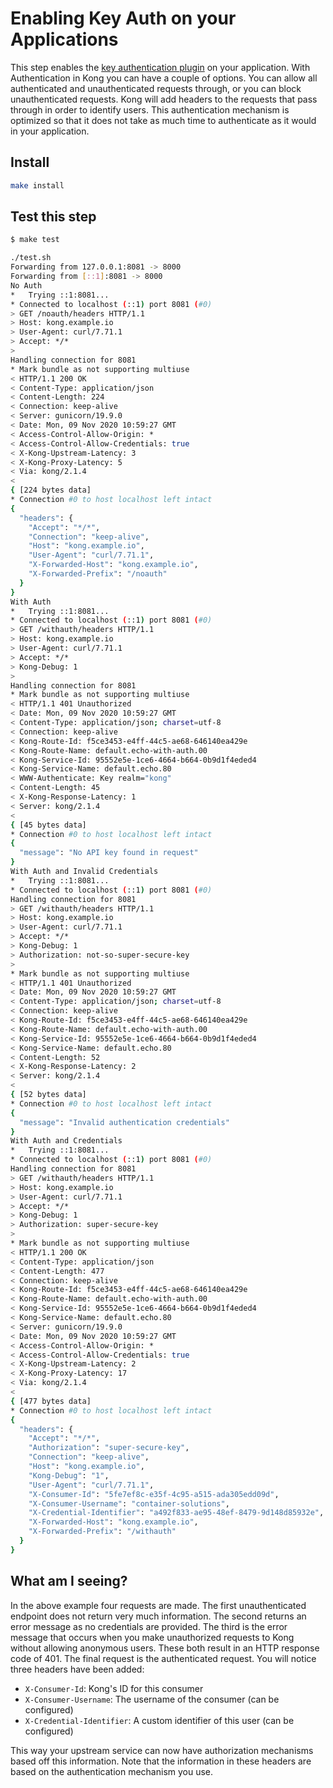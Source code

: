 # Enabling Key Auth on your Applications

This step enables the [key authentication plugin](https://docs.konghq.com/hub/kong-inc/key-auth/) on your application. With Authentication in Kong you can have a couple of options. You can allow all authenticated and unauthenticated requests through, or you can block unauthenticated requests. Kong will add headers to the requests that pass through in order to identify users. This authentication mechanism is optimized so that it does not take as much time to authenticate as it would in your application.

## Install

```bash
make install
```

## Test this step

```bash
$ make test

./test.sh
Forwarding from 127.0.0.1:8081 -> 8000
Forwarding from [::1]:8081 -> 8000
No Auth
*   Trying ::1:8081...
* Connected to localhost (::1) port 8081 (#0)
> GET /noauth/headers HTTP/1.1
> Host: kong.example.io
> User-Agent: curl/7.71.1
> Accept: */*
>
Handling connection for 8081
* Mark bundle as not supporting multiuse
< HTTP/1.1 200 OK
< Content-Type: application/json
< Content-Length: 224
< Connection: keep-alive
< Server: gunicorn/19.9.0
< Date: Mon, 09 Nov 2020 10:59:27 GMT
< Access-Control-Allow-Origin: *
< Access-Control-Allow-Credentials: true
< X-Kong-Upstream-Latency: 3
< X-Kong-Proxy-Latency: 5
< Via: kong/2.1.4
<
{ [224 bytes data]
* Connection #0 to host localhost left intact
{
  "headers": {
    "Accept": "*/*",
    "Connection": "keep-alive",
    "Host": "kong.example.io",
    "User-Agent": "curl/7.71.1",
    "X-Forwarded-Host": "kong.example.io",
    "X-Forwarded-Prefix": "/noauth"
  }
}
With Auth
*   Trying ::1:8081...
* Connected to localhost (::1) port 8081 (#0)
> GET /withauth/headers HTTP/1.1
> Host: kong.example.io
> User-Agent: curl/7.71.1
> Accept: */*
> Kong-Debug: 1
>
Handling connection for 8081
* Mark bundle as not supporting multiuse
< HTTP/1.1 401 Unauthorized
< Date: Mon, 09 Nov 2020 10:59:27 GMT
< Content-Type: application/json; charset=utf-8
< Connection: keep-alive
< Kong-Route-Id: f5ce3453-e4ff-44c5-ae68-646140ea429e
< Kong-Route-Name: default.echo-with-auth.00
< Kong-Service-Id: 95552e5e-1ce6-4664-b664-0b9d1f4eded4
< Kong-Service-Name: default.echo.80
< WWW-Authenticate: Key realm="kong"
< Content-Length: 45
< X-Kong-Response-Latency: 1
< Server: kong/2.1.4
<
{ [45 bytes data]
* Connection #0 to host localhost left intact
{
  "message": "No API key found in request"
}
With Auth and Invalid Credentials
*   Trying ::1:8081...
* Connected to localhost (::1) port 8081 (#0)
Handling connection for 8081
> GET /withauth/headers HTTP/1.1
> Host: kong.example.io
> User-Agent: curl/7.71.1
> Accept: */*
> Kong-Debug: 1
> Authorization: not-so-super-secure-key
>
* Mark bundle as not supporting multiuse
< HTTP/1.1 401 Unauthorized
< Date: Mon, 09 Nov 2020 10:59:27 GMT
< Content-Type: application/json; charset=utf-8
< Connection: keep-alive
< Kong-Route-Id: f5ce3453-e4ff-44c5-ae68-646140ea429e
< Kong-Route-Name: default.echo-with-auth.00
< Kong-Service-Id: 95552e5e-1ce6-4664-b664-0b9d1f4eded4
< Kong-Service-Name: default.echo.80
< Content-Length: 52
< X-Kong-Response-Latency: 2
< Server: kong/2.1.4
<
{ [52 bytes data]
* Connection #0 to host localhost left intact
{
  "message": "Invalid authentication credentials"
}
With Auth and Credentials
*   Trying ::1:8081...
* Connected to localhost (::1) port 8081 (#0)
Handling connection for 8081
> GET /withauth/headers HTTP/1.1
> Host: kong.example.io
> User-Agent: curl/7.71.1
> Accept: */*
> Kong-Debug: 1
> Authorization: super-secure-key
>
* Mark bundle as not supporting multiuse
< HTTP/1.1 200 OK
< Content-Type: application/json
< Content-Length: 477
< Connection: keep-alive
< Kong-Route-Id: f5ce3453-e4ff-44c5-ae68-646140ea429e
< Kong-Route-Name: default.echo-with-auth.00
< Kong-Service-Id: 95552e5e-1ce6-4664-b664-0b9d1f4eded4
< Kong-Service-Name: default.echo.80
< Server: gunicorn/19.9.0
< Date: Mon, 09 Nov 2020 10:59:27 GMT
< Access-Control-Allow-Origin: *
< Access-Control-Allow-Credentials: true
< X-Kong-Upstream-Latency: 2
< X-Kong-Proxy-Latency: 17
< Via: kong/2.1.4
<
{ [477 bytes data]
* Connection #0 to host localhost left intact
{
  "headers": {
    "Accept": "*/*",
    "Authorization": "super-secure-key",
    "Connection": "keep-alive",
    "Host": "kong.example.io",
    "Kong-Debug": "1",
    "User-Agent": "curl/7.71.1",
    "X-Consumer-Id": "5fe7ef8c-e35f-4c95-a515-ada305edd09d",
    "X-Consumer-Username": "container-solutions",
    "X-Credential-Identifier": "a492f833-ae95-48ef-8479-9d148d85932e",
    "X-Forwarded-Host": "kong.example.io",
    "X-Forwarded-Prefix": "/withauth"
  }
}
```

## What am I seeing?

In the above example four requests are made. The first unauthenticated endpoint does not return very much information. The second returns an error message as no credentials are provided. The third is the error message that occurs when you make unauthorized requests to Kong without allowing anonymous users. These both result in an HTTP response code of 401. The final request is the authenticated request. You will notice three headers have been added:

- `X-Consumer-Id`: Kong's ID for this consumer
- `X-Consumer-Username`: The username of the consumer (can be configured)
- `X-Credential-Identifier`: A custom identifier of this user (can be configured)

This way your upstream service can now have authorization mechanisms based off this information. Note that the information in these headers are based on the authentication mechanism you use.

